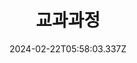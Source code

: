 ---
title: 교과과정
date: 2024-02-22T05:58:03.337Z
description: 교과과정 상위 메뉴 항목 **삭제하지 마세요**
weight: 20
---